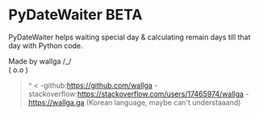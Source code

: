 # PyDateWaiter BETA
PyDateWaiter helps waiting special day &amp; calculating remain days till that day with Python code.

Made by wallga
 /\_/\
( o.o )
 > ^ <
-github:https://github.com/wallga
-stackoverflow:https://stackoverflow.com/users/17465974/wallga
-https://wallga.ga (Korean language, maybe can't understaaand)
